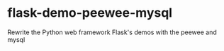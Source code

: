 flask-demo-peewee-mysql
=======================

Rewrite the Python web framework Flask's demos with the peewee and mysql

